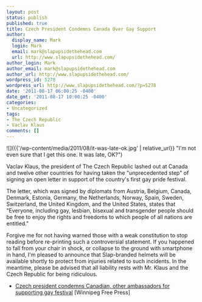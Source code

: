 ```yaml
---
layout: post
status: publish
published: true
title: Czech President Condemns Canada Over Gay Support
author:
  display_name: Mark
  login: Mark
  email: mark@slapupsidethehead.com
  url: http://www.slapupsidethehead.com/
author_login: Mark
author_email: mark@slapupsidethehead.com
author_url: http://www.slapupsidethehead.com/
wordpress_id: 5278
wordpress_url: http://www.slapupsidethehead.com/?p=5278
date: '2011-08-17 06:00:25 -0400'
date_gmt: '2011-08-17 10:00:25 -0400'
categories:
- Uncategorized
tags:
- The Czech Republic
- Vaclav Klaus
comments: []
---
```

![]({{'/wp-content/media/2011/08/it-was-late-ok.jpg' | relative_url}} "I'm not even sure that I get this one. It was late, OK?")

Vaclav Klaus, the president of The Czech Republic lashed out at Canada and twelve other countries for having taken the "unprecedented step" of signing an open letter in support of the country's first gay pride festival.

The letter, which was signed by diplomats from Austria, Belgium, Canada, Denmark, Estonia, Germany, the Netherlands, Norway, Spain, Sweden, Switzerland, the United Kingdom, and the United States, states that "Everyone, including gay, lesbian, bisexual and transgender people should be free to enjoy the rights and freedoms to which people of all nations are entitled."

Forgive me for not having warned those with a weak constitution to stop reading before re-printing such a controversial statement. If you happened to fall from your chair in shock, or collapse to the ground with smartphone in hand, I'm pleased to announce that Slap-branded helmets will be available shortly to protect from injuries related to such incidents. In the meantime, please be advised that all liability rests with Mr. Klaus and the Czech Republic for being ridiculous.

- [Czech president condemns Canadian, other ambassadors for supporting gay festival](http://www.winnipegfreepress.com/canada/breakingnews/127277153.html) [Winnipeg Free Press]
